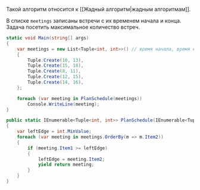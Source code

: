 
Такой алгоритм относится к [[Жадный алгоритм|жадным алгоритмам]].

В списке `meetings` записаны встречи с их временем начала и конца. Задача посетить максимальное количество встреч.

```cs
static void Main(string[] args)
{
    var meetings = new List<Tuple<int, int>>() // время начала, время конца
    {
        Tuple.Create(10, 13),
        Tuple.Create(15, 18),
        Tuple.Create(8, 11),
        Tuple.Create(12, 15),
        Tuple.Create(14, 16),
    };

    foreach (var meeting in PlanSchedule(meetings))
        Console.WriteLine(meeting);
}

public static IEnumerable<Tuple<int, int>> PlanSchedule(IEnumerable<Tuple<int, int>> meetings)
{
    var leftEdge = int.MinValue;
    foreach (var meeting in meetings.OrderBy(m => m.Item2))
    {
        if (meeting.Item1 >= leftEdge)
        {
            leftEdge = meeting.Item2;
            yield return meeting;
        }
    }
}
```